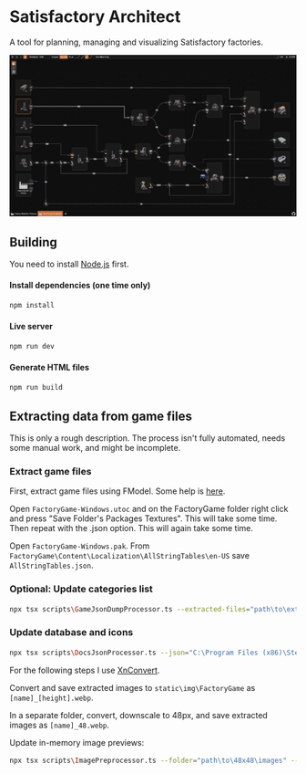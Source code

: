 # Satisfactory Architect

A tool for planning, managing and visualizing Satisfactory factories.

![Example factory](./example.jpg)

## Building

You need to install [Node.js](https://nodejs.org) first.

#### Install dependencies (one time only)

```bash
npm install
```

#### Live server

```bash
npm run dev
```

#### Generate HTML files

```bash
npm run build
```

## Extracting data from game files

This is only a rough description. The process isn't fully automated, needs some manual work, and might be incomplete.

### Extract game files

First, extract game files using FModel. Some help is [here](https://docs.ficsit.app/satisfactory-modding/latest/Development/ExtractGameFiles.html).

Open `FactoryGame-Windows.utoc` and on the FactoryGame folder right click and press "Save Folder's Packages Textures". This will take some time. Then repeat with the .json option. This will again take some time.

Open `FactoryGame-Windows.pak`. From `FactoryGame\Content\Localization\AllStringTables\en-US` save `AllStringTables.json`.

### Optional: Update categories list

```bash
npx tsx scripts\GameJsonDumpProcessor.ts --extracted-files="path\to\extracted\files\FactoryGame\Content" --ts-save="path\to\this\repo\scripts\categories.ts"
```

### Update database and icons

```bash
npx tsx scripts\DocsJsonProcessor.ts --json="C:\Program Files (x86)\Steam\steamapps\common\Satisfactory\CommunityResources\Docs\en-US.json" --extracted-files="path\to\extracted\files\FactoryGame\Content\FactoryGame" --img-save="path\where\to\save\raw\images" --ts-save="path\to\this\repo\src\lib\satisfactoryDatabase.ts"
```

For the following steps I use [XnConvert](https://www.xnview.com/en/xnconvert).

Convert and save extracted images to `static\img\FactoryGame` as `[name]_[height].webp`.

In a separate folder, convert, downscale to 48px, and save extracted images as `[name]_48.webp`.

Update in-memory image previews:

```bash
npx tsx scripts\ImagePreprocessor.ts --folder="path\to\48x48\images" --save="path\to\this\repo\src\lib\iconPreviews.ts"
```
